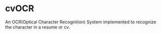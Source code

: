 # cvOCR
An OCR(Optical Character Recognition) System implemented to recognize the character in a resume or cv.
